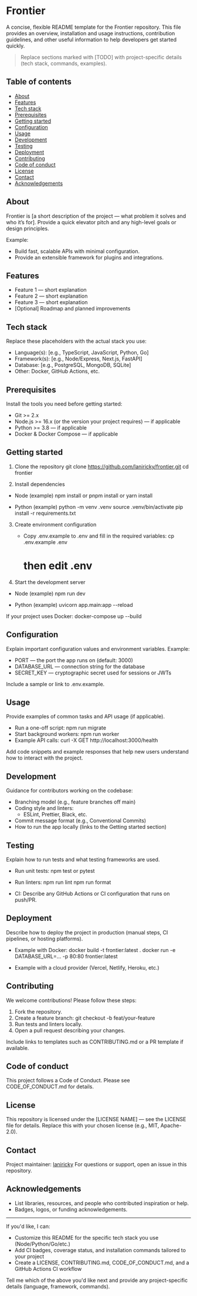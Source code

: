 # Frontier

A concise, flexible README template for the Frontier repository. This file provides an overview, installation and usage instructions, contribution guidelines, and other useful information to help developers get started quickly.

> Replace sections marked with [TODO] with project-specific details (tech stack, commands, examples).

## Table of contents

- [About](#about)
- [Features](#features)
- [Tech stack](#tech-stack)
- [Prerequisites](#prerequisites)
- [Getting started](#getting-started)
- [Configuration](#configuration)
- [Usage](#usage)
- [Development](#development)
- [Testing](#testing)
- [Deployment](#deployment)
- [Contributing](#contributing)
- [Code of conduct](#code-of-conduct)
- [License](#license)
- [Contact](#contact)
- [Acknowledgements](#acknowledgements)

## About

Frontier is [a short description of the project — what problem it solves and who it’s for]. Provide a quick elevator pitch and any high-level goals or design principles.

Example:
- Build fast, scalable APIs with minimal configuration.
- Provide an extensible framework for plugins and integrations.

## Features

- Feature 1 — short explanation
- Feature 2 — short explanation
- Feature 3 — short explanation
- [Optional] Roadmap and planned improvements

## Tech stack

Replace these placeholders with the actual stack you use:

- Language(s): [e.g., TypeScript, JavaScript, Python, Go]
- Framework(s): [e.g., Node/Express, Next.js, FastAPI]
- Database: [e.g., PostgreSQL, MongoDB, SQLite]
- Other: Docker, GitHub Actions, etc.

## Prerequisites

Install the tools you need before getting started:

- Git >= 2.x
- Node.js >= 16.x (or the version your project requires) — if applicable
- Python >= 3.8 — if applicable
- Docker & Docker Compose — if applicable

## Getting started

1. Clone the repository
   git clone https://github.com/laniricky/frontier.git
   cd frontier

2. Install dependencies

- Node (example)
  npm install
  or
  pnpm install
  or
  yarn install

- Python (example)
  python -m venv .venv
  source .venv/bin/activate
  pip install -r requirements.txt

3. Create environment configuration
   - Copy .env.example to .env and fill in the required variables:
     cp .env.example .env
     # then edit .env

4. Start the development server

- Node (example)
  npm run dev

- Python (example)
  uvicorn app.main:app --reload

If your project uses Docker:
  docker-compose up --build

## Configuration

Explain important configuration values and environment variables. Example:

- PORT — the port the app runs on (default: 3000)
- DATABASE_URL — connection string for the database
- SECRET_KEY — cryptographic secret used for sessions or JWTs

Include a sample or link to .env.example.

## Usage

Provide examples of common tasks and API usage (if applicable).

- Run a one-off script:
  npm run migrate
- Start background workers:
  npm run worker
- Example API calls:
  curl -X GET http://localhost:3000/health

Add code snippets and example responses that help new users understand how to interact with the project.

## Development

Guidance for contributors working on the codebase:

- Branching model (e.g., feature branches off main)
- Coding style and linters:
  - ESLint, Prettier, Black, etc.
- Commit message format (e.g., Conventional Commits)
- How to run the app locally (links to the Getting started section)

## Testing

Explain how to run tests and what testing frameworks are used.

- Run unit tests:
  npm test
  or
  pytest

- Run linters:
  npm run lint
  npm run format

- CI: Describe any GitHub Actions or CI configuration that runs on push/PR.

## Deployment

Describe how to deploy the project in production (manual steps, CI pipelines, or hosting platforms).

- Example with Docker:
  docker build -t frontier:latest .
  docker run -e DATABASE_URL=... -p 80:80 frontier:latest

- Example with a cloud provider (Vercel, Netlify, Heroku, etc.)

## Contributing

We welcome contributions! Please follow these steps:

1. Fork the repository.
2. Create a feature branch: git checkout -b feat/your-feature
3. Run tests and linters locally.
4. Open a pull request describing your changes.

Include links to templates such as CONTRIBUTING.md or a PR template if available.

## Code of conduct

This project follows a Code of Conduct. Please see CODE_OF_CONDUCT.md for details.

## License

This repository is licensed under the [LICENSE NAME] — see the LICENSE file for details. Replace this with your chosen license (e.g., MIT, Apache-2.0).

## Contact

Project maintainer: [laniricky](https://github.com/laniricky)
For questions or support, open an issue in this repository.

## Acknowledgements

- List libraries, resources, and people who contributed inspiration or help.
- Badges, logos, or funding acknowledgements.

---

If you'd like, I can:
- Customize this README for the specific tech stack you use (Node/Python/Go/etc.)
- Add CI badges, coverage status, and installation commands tailored to your project
- Create a LICENSE, CONTRIBUTING.md, CODE_OF_CONDUCT.md, and a GitHub Actions CI workflow

Tell me which of the above you'd like next and provide any project-specific details (language, framework, commands).
